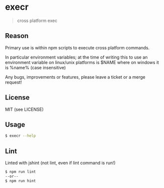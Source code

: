 
execr
===

> cross platform exec

Reason
---

Primary use is within npm scripts to execute cross platform commands.

In particular environment variables; at the time of writing this to use
an environment variable on linux/unix platforms is $NAME where on windows
it is %name% (case insensitive)

Any bugs, improvements or features, please leave a ticket or a merge request!

License
---

MIT (see LICENSE)

Usage
---

```sh
$ execr --help
```

Lint
---

Linted with jshint (not lint, even if lint command is run!)

```sh
$ npm run lint
--or--
$ npm run hint
```

